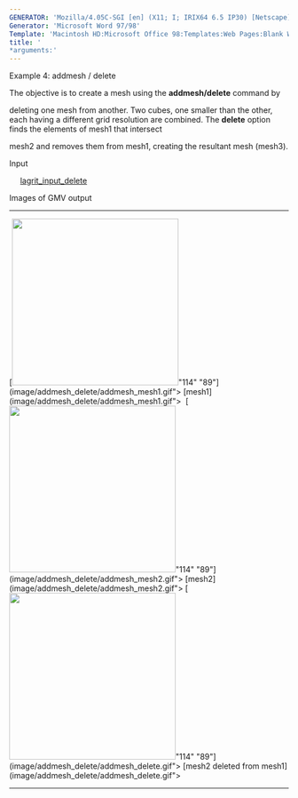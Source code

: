 ```yaml
---
GENERATOR: 'Mozilla/4.05C-SGI [en] (X11; I; IRIX64 6.5 IP30) [Netscape]'
Generator: 'Microsoft Word 97/98'
Template: 'Macintosh HD:Microsoft Office 98:Templates:Web Pages:Blank Web Page'
title: '
*arguments:'
---
```


 Example 4: addmesh / delete

  The objective is to create a mesh using the **addmesh/delete**
  command by

  deleting one mesh from another.
  Two cubes, one smaller than the other, each having a different grid
  resolution are combined. The **delete** option finds the elements of
  mesh1 that intersect

  mesh2 and removes them from mesh1, creating the resultant mesh
  (mesh3).

 Input

      [lagrit\_input\_delete](../lagrit_input_delete)

 Images of GMV output

   -------------------------------------------------------------------------------------------------------------------------------------------------------------------- ------------------------------------------------------------------------------------------------------------------------------------------------------------------- ------------------------------------------------------------------------------------------------------------------------------------------------------------------------------------------
   [<img height="300" width="300" src="https://lanl.github.io/LaGriT/docs/assets/images/addmesh_delete/addmesh_mesh1_tn.gif">"114" "89"](image/addmesh_delete/addmesh_mesh1.gif"> [mesh1](image/addmesh_delete/addmesh_mesh1.gif">    [<img height="300" width="300" src="https://lanl.github.io/LaGriT/docs/assets/images/addmesh_delete/addmesh_mesh2_tn.gif">"114" "89"](image/addmesh_delete/addmesh_mesh2.gif"> [mesh2](image/addmesh_delete/addmesh_mesh2.gif">   [<img height="300" width="300" src="https://lanl.github.io/LaGriT/docs/assets/images/addmesh_delete/addmesh_delete_tn.gif">"114" "89"](image/addmesh_delete/addmesh_delete.gif"> [mesh2 deleted from mesh1](image/addmesh_delete/addmesh_delete.gif"> 
   -------------------------------------------------------------------------------------------------------------------------------------------------------------------- ------------------------------------------------------------------------------------------------------------------------------------------------------------------- ------------------------------------------------------------------------------------------------------------------------------------------------------------------------------------------

  


